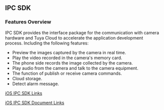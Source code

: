 ## IPC SDK

### Features Overview

IPC SDK provides the interface package for the communication with camera hardware and Tuya Cloud to accelerate the application development process. Including the following features:

- Preview the images captured by the camera in real time.
- Play the video recorded in the camera's memory card.
- The phone side records the image collected by the camera.
- Play audio from the camera and talk to the camera equipment.
- The function of publish or receive camera commands.
- Cloud storage.
- Detect alarm message.



[iOS IPC SDK Links](https://github.com/TuyaInc/tuyasmart_camera_ios_sdk)

[iOS IPC SDK Document Links](https://tuyainc.github.io/tuyasmart_camera_ios_sdk_doc/en/)
